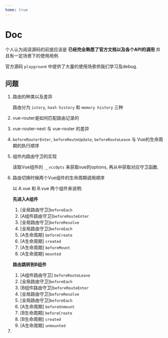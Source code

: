 ```yaml
---
home: true
---
```


# Doc

个人认为阅读源码的前提应该是 **已经完全熟悉了官方文档以及各个API的调用** 并且有一定场景下的使用用例.

官方源码 `playground` 中提供了大量的使用场景供我们学习及debug.



## 问题

1. 路由的种类以及差异

   路由分为 `istory`, `hash history` 和 `memory history` 三种

   

2. vue-router是如何匹配路由记录的

3. vue-router-next 与 vue-router 的差异

4. `beforeRouterEnter`, `beforeRouteUpdate`, `beforeRouteLeave` 与 Vue的生命周期的执行顺序

5. 组件内路由守卫的实现

   读取Vue组件的 `__vccOpts` 来获取vue的options, 再从中获取对应守卫函数.

6. 路由切换时候两个Vue组件的生命周期调用顺序

   以 A.vue 和 B.vue 两个组件来说明:

   **先进入A组件**

   1. [全局路由守卫]`beforeEach`
   2. [A组件路由守卫]`beforeRouteEnter`
   3. [全局路由守卫]`beforeResolve`
   4. [全局路由守卫]`beforeEach`
   5. [A生命周期] `beforeCreate`
   6. [A生命周期] `created`
   7. [A生命周期] `beforeMount`
   8. [A生命周期] `mounted`

   **路由跳转到B组件**

   1. [A组件路由守卫] `beforeRouteLeave`
   2. [全局路由守卫]`beforeEach`
   3. [B组件路由守卫]`beforeRouteEnter`
   4. [全局路由守卫]`beforeResolve`
   5. [全局路由守卫]`beforeEach`
   6. [A生命周期] `beforeUnmount`
   7. [B生命周期] `beforeCreate`
   8. [B生命周期] `created`
   9. [A生命周期] `unmounted`

7. 



